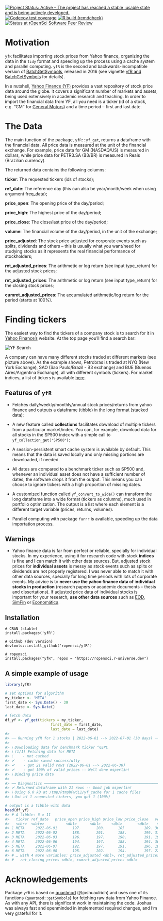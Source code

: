 
<!-- README.md is generated from README.Rmd. Please edit that file -->
<!-- badges: start -->

[![Project Status: Active – The project has reached a stable, usable
state and is being actively
developed.](https://www.repostatus.org/badges/latest/active.svg)](https://www.repostatus.org/#active)
[![Codecov test
coverage](https://codecov.io/gh/ropensci/yfR/branch/main/graph/badge.svg)](https://app.codecov.io/gh/ropensci/yfR?branch=main)
[![R build
(rcmdcheck)](https://github.com/ropensci/yfR/workflows/R-CMD-check/badge.svg)](https://github.com/ropensci/yfR/actions)
[![Status at rOpenSci Software Peer
Review](https://badges.ropensci.org/523_status.svg)](https://github.com/ropensci/software-review/issues/523)
<!-- badges: end -->

# Motivation

`yfR` facilitates importing stock prices from Yahoo finance, organizing
the data in the `tidy` format and speeding up the process using a cache
system and parallel computing. `yfR` is the second and
backwards-incompatible version of
[BatchGetSymbols](https://CRAN.R-project.org/package=BatchGetSymbols),
released in 2016 (see vignette [yfR and
BatchGetSymbols](https://docs.ropensci.org/yfR/articles/diff-batchgetsymbols.html)
for details).

In a nutshell, [Yahoo Finance (YF)](https://finance.yahoo.com/) provides
a vast repository of stock price data around the globe. It covers a
significant number of markets and assets, being used extensively in
academic research and teaching. In order to import the financial data
from YF, all you need is a ticker (id of a stock, e.g. “GM” for [General
Motors](https://finance.yahoo.com/quote/GM?p=GM&.tsrc=fin-srch)) and a
time period – first and last date.

# The Data

The main function of the package, `yfR::yf_get`, returns a dataframe
with the financial data. All price data is measured at the unit of the
financial exchange. For example, price data for GM (NASDAQ/US) is
measured in dollars, while price data for PETR3.SA (B3/BR) is measured
in Reais (Brazilian currency).

The returned data contains the following columns:

**ticker**: The requested tickers (ids of stocks);

**ref_date**: The reference day (this can also be year/month/week when
using argument freq_data);

**price_open**: The opening price of the day/period;

**price_high**: The highest price of the day/period;

**price_close**: The close/last price of the day/period;

**volume**: The financial volume of the day/period, in the unit of the
exchange;

**price_adjusted**: The stock price adjusted for corporate events such
as splits, dividends and others – this is usually what you want/need for
studying stocks as it represents the real financial performance of
stockholders;

**ret_adjusted_prices**: The arithmetic or log return (see input
type_return) for the adjusted stock prices;

**ret_adjusted_prices**: The arithmetic or log return (see input
type_return) for the closing stock prices;

**cumret_adjusted_prices**: The accumulated arithmetic/log return for
the period (starts at 100%).

# Finding tickers

The easiest way to find the tickers of a company stock is to search for
it in [Yahoo Finance’s](https://finance.yahoo.com/) website. At the top
page you’ll find a search bar:

![YF
Search](/inst/figures/search-yf.png?raw=true "Example of search in YF")

A company can have many different stocks traded at different markets
(see picture above). As the example shows, Petrobras is traded at NYQ
(New York Exchange), SAO (Sao Paulo/Brazil - B3 exchange) and BUE
(Buenos Aires/Argentina Exchange), all with different symbols (tickers).
For market indices, a list of tickers is available
[here](https://finance.yahoo.com/world-indices).

## Features of `yfR`

-   Fetches daily/weekly/monthly/annual stock prices/returns from yahoo
    finance and outputs a dataframe (tibble) in the long format (stacked
    data);

-   A new feature called **collections** facilitates download of
    multiple tickers from a particular market/index. You can, for
    example, download data for all stocks in the SP500 index with a
    simple call to `yf_collection_get("SP500")`;

-   A session-persistent smart cache system is available by default.
    This means that the data is saved locally and only missing portions
    are downloaded, if needed.

-   All dates are compared to a benchmark ticker such as SP500 and,
    whenever an individual asset does not have a sufficient number of
    dates, the software drops it from the output. This means you can
    choose to ignore tickers with a high proportion of missing dates.

-   A customized function called `yf_convert_to_wide()` can transform
    the long dataframe into a wide format (tickers as columns), much
    used in portfolio optimization. The output is a list where each
    element is a different target variable (prices, returns, volumes).

-   Parallel computing with package `furrr` is available, speeding up
    the data importation process.

## Warnings

-   Yahoo finance data is far from perfect or reliable, specially for
    individual stocks. In my experience, using it for research code with
    stock **indices** is fine and I can match it with other data
    sources. But, adjusted stock prices for **individual assets** is
    messy as stock events such as splits or dividends are not properly
    registered. I was never able to match it with other data sources,
    specially for long time periods with lots of corporate events. My
    advice is to **never use the yahoo finance data of individual stocks
    in production** (research papers or academic documents – thesis and
    dissertations). If adjusted price data of individual stocks is
    important for your research, **use other data sources** such as
    [EOD](https://eodhistoricaldata.com/), [SimFin](https://simfin.com/)
    or [Economática](https://economatica.com/).

## Installation

    # CRAN (stable)
    install.packages('yfR')

    # Github (dev version)
    devtools::install_github('ropensci/yfR')

    # ropensci
    install.packages("yfR", repos = "https://ropensci.r-universe.dev")

## A simple example of usage

``` r
library(yfR)

# set options for algorithm
my_ticker <- 'META'
first_date <- Sys.Date() - 30
last_date <- Sys.Date()

# fetch data
df_yf <- yf_get(tickers = my_ticker, 
                     first_date = first_date,
                     last_date = last_date)
#> 
#> ── Running yfR for 1 stocks | 2022-06-01 --> 2022-07-01 (30 days) ──
#> 
#> ℹ Downloading data for benchmark ticker ^GSPC
#> ℹ (1/1) Fetching data for META
#> !    - not cached
#> ✔    - cache saved successfully
#> ✔    - got 21 valid rows (2022-06-01 --> 2022-06-30)
#> ✔    - got 100% of valid prices -- Well done msperlin!
#> ℹ Binding price data
#> 
#> ── Diagnostics ─────────────────────────────────────────────────────────────────
#> ✔ Returned dataframe with 21 rows -- Good job msperlin!
#> ℹ Using 6.0 kB at /tmp/RtmpbPwCL1/yf_cache for 1 cache files
#> ℹ Out of 1 requested tickers, you got 1 (100%)

# output is a tibble with data
head(df_yf)
#> # A tibble: 6 × 11
#>   ticker ref_date   price_open price_high price_low price_close   volume
#>   <chr>  <date>          <dbl>      <dbl>     <dbl>       <dbl>    <dbl>
#> 1 META     2022-06-01       197.       200.      185         189. 36623495
#> 2 META     2022-06-02       188.       201.      188.        199. 31951582
#> 3 META     2022-06-03       196.       197.      190.        191. 19464993
#> 4 META     2022-06-06       194.       197.      188.        194. 30574242
#> 5 META     2022-06-07       192.       197.      191.        196. 18828687
#> 6 META     2022-06-08       195.       202.      194.        197. 22267154
#> # … with 4 more variables: price_adjusted <dbl>, ret_adjusted_prices <dbl>,
#> #   ret_closing_prices <dbl>, cumret_adjusted_prices <dbl>
```

# Acknowledgements

Package `yfR` is based on [quantmod](https://www.quantmod.com/)
(@joshuaulrich) and uses one of its functions (`quantmod::getSymbols`)
for fetching raw data from Yahoo Finance. As with any API, there is
significant work in maintaining the code. Joshua was always fast and
openminded in implemented required changes, and I’m very grateful for
it.
